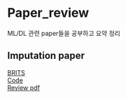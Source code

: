 # Paper_review
ML/DL 관련 paper들을 공부하고 요약 정리

## Imputation paper

[BRITS](https://arxiv.org/abs/1805.10572)<br>
[Code](https://github.com/caow13/BRITS)<br>
[Review pdf](https://github.com/billkim418/Paper_review/blob/main/Impuation%20paper/BRITS/20230210_BRITS.pdf)
